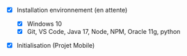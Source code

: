 - [x] Installation environnement (en attente)

  - [x] Windows 10
  - [x] Git, VS Code, Java 17, Node, NPM, Oracle 11g, python

- [x] Initialisation (Projet Mobile)
